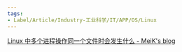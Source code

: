```yaml
---
tags:
- Label/Article/Industry-工业科学/IT/APP/OS/Linux
---
```


[Linux 中多个进程操作同一个文件时会发生什么 - MeiK's blog](https://meik2333.com/posts/linux-many-proc-write-file/)
